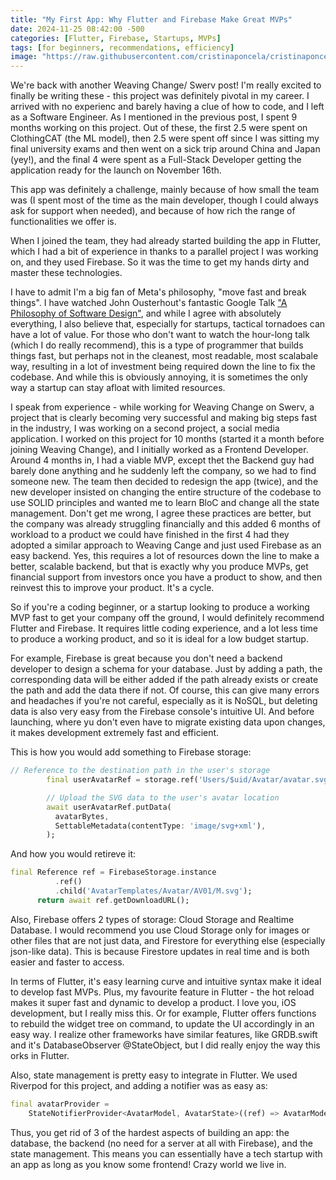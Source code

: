 ```yaml
---
title: "My First App: Why Flutter and Firebase Make Great MVPs"
date: 2024-11-25 08:42:00 -500
categories: [Flutter, Firebase, Startups, MVPs]
tags: [for beginners, recommendations, efficiency]
image: "https://raw.githubusercontent.com/cristinaponcela/cristinaponcela.github.io/refs/heads/main/assets/img/ClothingCAT/Swerv-app.png"
---
```


We're back with another Weaving Change/ Swerv post! I'm really excited to finally be writing these - this project was definitely pivotal in my career. I arrived with no experienc and barely having a clue of how to code, and I left as a Software Engineer. As I mentioned in the previous post, I spent 9 months working on this project. Out of these, the first 2.5 were spent on ClothingCAT (the ML model), then 2.5 were spent off since I was sitting my final university exams and then went on a sick trip around China and Japan (yey!), and the final 4 were spent as a Full-Stack Developer getting the application ready for the launch on November 16th.

This app was definitely a challenge, mainly because of how small the team was (I spent most of the time as the main developer, though I could always ask for support when needed), and because of how rich the range of functionalities we offer is. 

When I joined the team, they had already started building the app in Flutter, which I had a bit of experience in thanks to a parallel project I was working on, and they used Firebase. So it was the time to get my hands dirty and master these technologies.

I have to admit I'm a big fan of Meta's philosophy, "move fast and break things". I have watched John Ousterhout's fantastic Google Talk ["A Philosophy of Software Design"](https://www.youtube.com/watch?v=bmSAYlu0NcY), and while I agree with absolutely everything, I also believe that, especially for startups, tactical tornadoes can have a lot of value. For those who don't want to watch the hour-long talk (which I do really recommend), this is a type of programmer that builds things fast, but perhaps not in the cleanest, most readable, most scalabale way, resulting in a lot of investment being required down the line to fix the codebase. And while this is obviously annoying, it is sometimes the only way a startup can stay afloat with limited resources.

I speak from experience - while working for Weaving Change on Swerv, a project that is clearly becoming very successful and making big steps fast in the industry, I was working on a second project, a social media application. I worked on this project for 10 months (started it a month before joining Weaving Change), and I initially worked as a Frontend Developer. Around 4 months in, I had a viable MVP, except thet the Backend guy had barely done anything and he suddenly left the company, so we had to find someone new. The team then decided to redesign the app (twice), and the new developer insisted on changing the entire structure of the codebase to use SOLID principles and wanted me to learn BloC and change all the state management. Don't get me wrong, I agree these practices are better, but the company was already struggling financially and this added 6 months of workload to a product we could have finished in the first 4 had they adopted a similar approach to Weaving Cange and just used Firebase as an easy backend. Yes, this requires a lot of resources down the line to make a better, scalable backend, but that is exactly why you produce MVPs, get financial support from investors once you have a product to show, and then reinvest this to improve your product. It's a cycle. 

So if you're a coding beginner, or a startup looking to produce a working MVP fast to get your company off the ground, I would definitely recommend Flutter and Firebase. It requires little coding experience, and a lot less time to produce a working product, and so it is ideal for a low budget startup.

For example, Firebase is great because you don't need a backend developer to design a schema for your database. Just by adding a path, the corresponding data will be either added if the path already exists or create the path and add the data there if not. Of course, this can give many errors and headaches if you're not careful, especially as it is NoSQL, but deleting data is also very easy from the Firebase console's intuitive UI. And before launching, where yu don't even have to migrate existing data upon changes, it makes development extremely fast and efficient.

This is how you would add something to Firebase storage:

```dart
// Reference to the destination path in the user's storage
        final userAvatarRef = storage.ref('Users/$uid/Avatar/avatar.svg');

        // Upload the SVG data to the user's avatar location
        await userAvatarRef.putData(
          avatarBytes,
          SettableMetadata(contentType: 'image/svg+xml'),
        );
```

And how you would retireve it:

```dart
final Reference ref = FirebaseStorage.instance
          .ref()
          .child('AvatarTemplates/Avatar/AV01/M.svg');
      return await ref.getDownloadURL();
```

Also, Firebase offers 2 types of storage: Cloud Storage and Realtime Database. I would recommend you use Cloud Storage only for images or other files that are not just data, and Firestore for everything else (especially json-like data). This is because Firestore updates in real time and is both easier and faster to access.  

In terms of Flutter, it's easy learning curve and intuitive syntax make it ideal to develop fast MVPs. Plus, my favourite feature in Flutter - the hot reload makes it super fast and dynamic to develop a product. I love you, iOS development, but I really miss this. Or for example, Flutter offers functions to rebuild the widget tree on command, to update the UI accordingly in an easy way. I realize other frameworks have similar features, like GRDB.swift and it's DatabaseObserver @StateObject, but I did really enjoy the way this orks in Flutter. 

Also, state management is pretty easy to integrate in Flutter. We used Riverpod for this project, and adding a notifier was as easy as:

```dart
final avatarProvider =
    StateNotifierProvider<AvatarModel, AvatarState>((ref) => AvatarModel());
```

Thus, you get rid of 3 of the hardest aspects of building an app: the database, the backend (no need for a server at all with Firebase), and the state management. This means you can essentially have a tech startup with an app as long as you know some frontend! Crazy world we live in.

